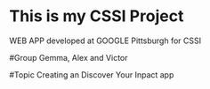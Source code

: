 # This is my CSSI Project

WEB APP developed at GOOGLE Pittsburgh for CSSI 

#Group
Gemma, Alex and Victor

#Topic
Creating an Discover Your Inpact app

